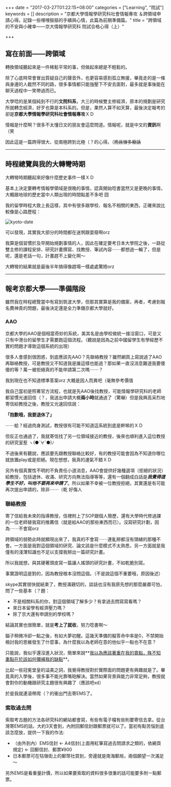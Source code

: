 +++
date = "2017-03-27T01:22:15+08:00"
categories = ["Learning", "院試"]
keywords = []
description = "京都大學情報學研究科社會情報專攻 ＆跨領域申請心得。記錄一些哩哩摳摳的手續與心情，此篇為前期準備篇。"
title = "跨領域的不安與小確幸——京大情報學研究科 院試合格心得（上）"

+++

## 寫在前面——跨領域

 轉換領域聽起來是一件稀鬆平常的事，但做起來總是不輕鬆的。

除了心底時常會冒出質疑自己的聲音外，也更容易感到孤立無援，畢竟走的是一條與身邊的人截然不同的路，很多事情都只能強壓下不安去面對，最多就是事後能在聊天過程中一笑帶過而已。

大學唸的是某個純到不行的**文院科系**，大三的時候雙主修經濟，原本的規劃是研究所就轉念經濟，好歹也算是本科系的。但是，果然人算不如天算，最後決定報考的卻是**京都大學情報學研究科社會情報專攻**ＸＤ

情報是什麼啊？很多不太懂日文的朋友會這麼問道。情報呢，就是中文的**資訊**啊（笑

因此這是一篇跨得很大、從南極跨到北極（？的心得。（~~而且很多廢話~~

------

## 時程總覽與我的大轉彎時期

大轉彎時期聽起來好像什麼歷史事件一樣ＸＤ

基本上決定要轉考情報學領域是很晚的事情，認真開始唸書當然又是更晚的事情，大概跟地球的歷史當中人類出現的時間點差不多吧  囧

我的留學時程大致上長這樣，其中有很多跟學校、報名不相關的東西，正確來說比較像是心路歷程：

![kyoto-date](/img/201703-kyoto-date.png)

可以發現，其實我大部分的時間都在迷惘跟耍廢啊orz

我算是個習慣於及早開始規劃事情的人，因此在確定要考日本大學院之後，一路從雙主修的課程安排、研究計畫撰寫、找教授、筆試內容⋯⋯都想過一輪了，但是呢，還是老話一句，計畫趕不上變化啊～

大轉彎的結果就是最後半年搞得像趕場一樣處處驚險orz

------

## 報考京都大學——準備階段

雖然我在時程總覽當中有寫到筑波大學，但那其實算是我的備案，再者，考慮到報名費神貴的問題，最後決定還是全力準備京都大學就好。

### AAO

京都大學的AAO是個相當奇妙的系統，美其名是由學校做統一接洽窗口，可是又只有中港台的留學生才需要跑這個流程。（聽說是因為之前中國留學生有學經歷不實的問題才導致這個系統的出現）

很多人會感到很困惑，到底應該先AAO？先聯絡教授？雖然網頁上寫說過了AAO再聯絡教授，可是教授又不知道我是誰這樣也能過？那如果一直沒消息難道我要傻傻的等？萬一被拒絕真的不能申請第二次嗎⋯⋯？

我到現在也不知道標準答案orz 大概是因人而異吧（毫無參考價值

我自己當初是照著官方流程，也就是先AAO後找教授，可能情報學研究科的老師都習慣光速回信（？，我送出申請大概**兩小時**就通過了（驚嚇）但是我興高采烈地寄信給教授之後，教授又光速回信說：

**「抱歉哦，我要退休了」**

⋯⋯蛤？經過肉身測試，教授很有可能不知道這系統到底是幹嘛的ＸＤ

但反正也通過了，我就寄信找了另一位領域接近的教授，後來也順利進入這位教授的研究室惹 ヽ(●´∀`●)ﾉ

不過後來有聽說，應該要先跟教授聯絡比較好，有的教授可能會因為不知道你哪位就放置play或是拒絕。現在想想，我真的運氣不錯ＸＤ

另外有個真實性不明的不負責任小道消息，AAO會提供好幾種選項（拒絕的狀況）給教授，包括退休、收滿、研究方向無法指導等等，還有一個翻成白話是***我覺得這學生不好，叫他不要再來申請了***。所以如果不幸被一位教授拒絕，其實還是有可能再次提出申請的，除非⋯⋯（乾 好傷人

### 聯絡教授

寄了信給我未來的指導教授，信裡附上了SOP跟個人簡歷，還有大學時代修過課的一位老師替我寫的推薦信（就是給AAO的那些東西而已）。沒寫研究計劃，因為⋯⋯不會寫orz

跨領域的弱勢此時就顯現出來了，我真的不會寫⋯⋯連亂掰都沒有頭緒的那種不會。一方面是我對這個領域的研究、論文該是什麼模式不太熟悉，另一方面就是我僅有的淺薄知識也不足以支撐我掰出一篇研究計畫。

所以我就想，與其硬著頭皮寫一篇讓人搖頭的研究計畫，不如乾脆別寫。

事實證明這是對的，因為教授根本沒問這個。（不是說這個不重要哦，原因後述）

skype其實很快就結束了，教授滿親切的，談話也沒有我原先想的那麼嚴肅可怕，問了一些基本（？題：

- 不是相關科系的你，對這個領域了解多少？有拿過去問寫寫看嗎？
- 來日本留學有經濟壓力嗎？
- 除了京大還有申請別的學校嗎？

結論其實也很簡單，就是**考上了就收**，努力唸書啊～

腦子稍微冷卻一點之後，有如大夢初醒。這幾天準備的擬答命中率是0，不禁開始檢討我的思維發生了什麼事，為什麼我以為老師在意的他似乎一點也不在意？

只能說，我似乎還沒進入狀況，簡單來說**<u>我以為應該著重在我的賣點，殊不知重點在於該如何彌補我的缺點</u>**。

比起一些冠冕堂皇的溢美之詞，我覺得教授對於實際面的問題更有興趣就是了。畢竟真的入學後，很多事不能光靠嘴砲解決。當然如果背景與能力非常足夠，教授就會對你的動機跟研究主題很有興趣了（應該吧xd）

於是我就連滾帶爬（？的衝出門去寄EMS了。

### 索取過去問

索取考古題的方法各研究科的網站都會寫，有些有電子檔有些則要寄信去拿。從台灣寄EMS的話，大約3天會到，內附回郵信封跟郵票就可以了。當初有點苦惱到底該怎麼放，提供一下我的作法:

- （由外到內）EMS信封 ← A4信封(上面用紅筆寫過去問請求之類的，依網頁規定) ← 回郵信封、郵票¥900
- 日本郵票可在牯嶺街上的郵幣社買到，旁邊就是南海郵局，兩個願望一次滿足～

另外EMS是看重量計價，所以如果要索取的資料很多很重的話可能要多附一點郵票。



 